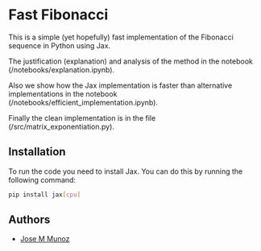 # Fast Fibonacci

This is a simple (yet hopefully) fast implementation of the Fibonacci sequence in Python using Jax.

The justification (explanation) and analysis of the method in the notebook (/notebooks/explanation.ipynb).

Also we show how the Jax implementation is faster than alternative implementations in the notebook (/notebooks/efficient_implementation.ipynb).

Finally the clean implementation is in the file (/src/matrix_exponentiation.py).

## Installation

To run the code you need to install Jax. You can do this by running the following command:

```bash
pip install jax[cpu]
```

## Authors

- [Jose M Munoz](https://www.github.com/munozariasjm)